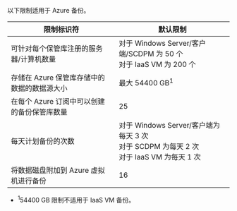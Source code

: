 <properties
   pageTitle="Azure 备份限制表"
   description="描述 Azure 备份的系统限制。"
   services="backup"
   documentationCenter="NA"
   authors="Jim-Parker"
   manager="jwhit"
   editor="" />
<tags
   ms.service="backup"
   ms.date="10/05/2015"
   wacn.date="12/31/2015" />


以下限制适用于 Azure 备份。

| 限制标识符 | 默认限制 |
|---|---|
|可针对每个保管库注册的服务器/计算机数量|对于 Windows Server/客户端/SCDPM 为 50 个 <br/> 对于 IaaS VM 为 200 个|
|存储在 Azure 保管库存储中的数据的数据源大小|最大 54400 GB<sup>1</sup>|
|在每个 Azure 订阅中可以创建的备份保管库数量|25|
|每天计划备份的次数|对于 Windows Server/客户端为每天 3 次 <br/> 对于 SCDPM 为每天 2 次 <br/> 对于 IaaS VM 为每天 1 次|
|将数据磁盘附加到 Azure 虚拟机进行备份|16|

- <sup>1</sup>54400 GB 限制不适用于 IaaS VM 备份。

<!---HONumber=Mooncake_1207_2015-->